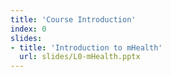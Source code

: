 ```yaml
---
title: 'Course Introduction'
index: 0
slides:
- title: 'Introduction to mHealth'
  url: slides/L0-mHealth.pptx
---
```

